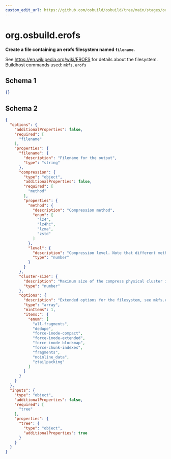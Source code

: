 ```yaml
---
custom_edit_url: https://github.com/osbuild/osbuild/tree/main/stages/org.osbuild.erofs.meta.json
---
```

# org.osbuild.erofs
<!--
[//]: # ( DO NOT MODIFY THIS FILE! )
[//]: # ( This content is generated by `scripts/pull_osbuild_modules.py` )
[//]: # ( Rather change the source of this: https://github.com/osbuild/osbuild/tree/main/stages/org.osbuild.erofs.meta.json )
-->

**Create a file containing an erofs filesystem named `filename`.**

See https://en.wikipedia.org/wiki/EROFS for details about the
filesystem.
Buildhost commands used: `mkfs.erofs`

## Schema 1

```json
{}
```

## Schema 2

```json
{
  "options": {
    "additionalProperties": false,
    "required": [
      "filename"
    ],
    "properties": {
      "filename": {
        "description": "Filename for the output",
        "type": "string"
      },
      "compression": {
        "type": "object",
        "additionalProperties": false,
        "required": [
          "method"
        ],
        "properties": {
          "method": {
            "description": "Compression method",
            "enum": [
              "lz4",
              "lz4hc",
              "lzma",
              "zstd"
            ]
          },
          "level": {
            "description": "Compression level. Note that different methods support different levels. See mkfs.erofs(1) for more details",
            "type": "number"
          }
        }
      },
      "cluster-size": {
        "description": "Maximum size of the compress physical cluster in bytes",
        "type": "number"
      },
      "options": {
        "description": "Extended options for the filesystem, see mkfs.erofs(1)",
        "type": "array",
        "minItems": 1,
        "items:": {
          "enum": [
            "all-fragments",
            "dedupe",
            "force-inode-compact",
            "force-inode-extended",
            "force-inode-blockmap",
            "force-chunk-indexes",
            "fragments",
            "noinline_data",
            "ztailpacking"
          ]
        }
      }
    }
  },
  "inputs": {
    "type": "object",
    "additionalProperties": false,
    "required": [
      "tree"
    ],
    "properties": {
      "tree": {
        "type": "object",
        "additionalProperties": true
      }
    }
  }
}
```

